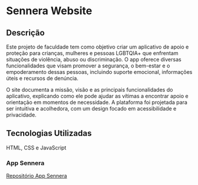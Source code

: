 
# Sennera Website

## Descrição

Este projeto de faculdade tem como objetivo criar um aplicativo de apoio e proteção para crianças, mulheres e pessoas LGBTQIA+ que enfrentam situações de violência, abuso ou discriminação. O app oferece diversas funcionalidades que visam promover a segurança, o bem-estar e o empoderamento dessas pessoas, incluindo suporte emocional, informações úteis e recursos de denúncia.

O site documenta a missão, visão e as principais funcionalidades do aplicativo, explicando como ele pode ajudar as vítimas a encontrar apoio e orientação em momentos de necessidade. A plataforma foi projetada para ser intuitiva e acolhedora, com um design focado em acessibilidade e privacidade.

## Tecnologias Utilizadas

HTML, CSS e JavaScript

### App Sennera 
<a href="https://github.com/oTiagoPereira/Sennera">Repositório App Sennera</a>
